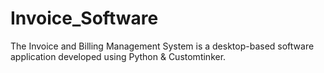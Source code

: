 # Invoice_Software
The Invoice and Billing Management System is a  desktop-based software application developed using Python &amp; Customtinker. 

